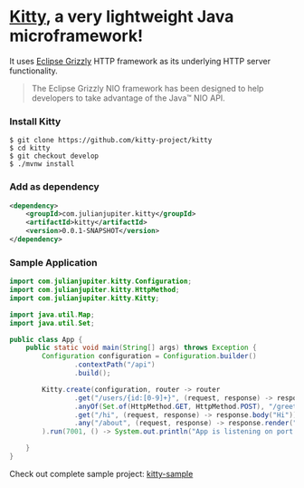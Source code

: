 # [Kitty](https://github.com/kitty-project/kitty), a very lightweight Java microframework!
It uses [Eclipse Grizzly](https://projects.eclipse.org/projects/ee4j.grizzly) HTTP framework as its underlying HTTP server functionality.
> The Eclipse Grizzly NIO framework has been designed to help developers to take advantage of the Java™ NIO API.

### Install Kitty
```shell
$ git clone https://github.com/kitty-project/kitty
$ cd kitty
$ git checkout develop
$ ./mvnw install
```
### Add as dependency
```xml
<dependency>
    <groupId>com.julianjupiter.kitty</groupId>
    <artifactId>kitty</artifactId>
    <version>0.0.1-SNAPSHOT</version>
</dependency>
```
### Sample Application
```java
import com.julianjupiter.kitty.Configuration;
import com.julianjupiter.kitty.HttpMethod;
import com.julianjupiter.kitty.Kitty;

import java.util.Map;
import java.util.Set;

public class App {
    public static void main(String[] args) throws Exception {
        Configuration configuration = Configuration.builder()
                .contextPath("/api")
                .build();

        Kitty.create(configuration, router -> router
                .get("/users/{id:[0-9]+}", (request, response) -> response.body("Hi user 1!"))
                .anyOf(Set.of(HttpMethod.GET, HttpMethod.POST), "/greetings", (request, response) -> response.body(Map.of("name", "Kitty")).render("greetings")).withoutContextPath()
                .get("/hi", (request, response) -> response.body("Hi"))
                .any("/about", (request, response) -> response.render("about")).withoutContextPath()
        ).run(7001, () -> System.out.println("App is listening on port " + 7001 + "..."));

    }
}

```
Check out complete sample project: [kitty-sample](https://github.com/kitty-project/kitty-sample)